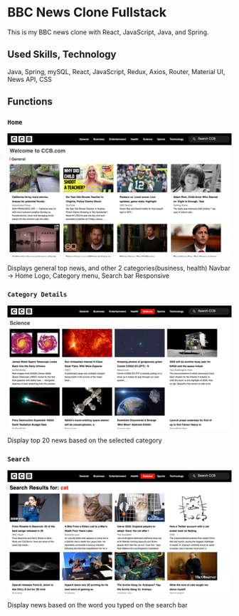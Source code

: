 # BBC News Clone Fullstack 

This is my BBC news clone with React, JavaScript, Java, and Spring.

## Used Skills, Technology

Java, Spring, mySQL, React, JavaScript, Redux, Axios, Router, Material UI, News API, CSS

## Functions

### `Home`
![Home](./general.png "Home")

Displays general top news, and other 2 categories(business, health)
Navbar -> Home Logo, Category menu, Search bar
Responsive

### `Category Details`
![Category](./category.png "Category")

Display top 20 news based on the selected category

### `Search`
![Search](./search.png "Search")

Display news based on the word you typed on the search bar

